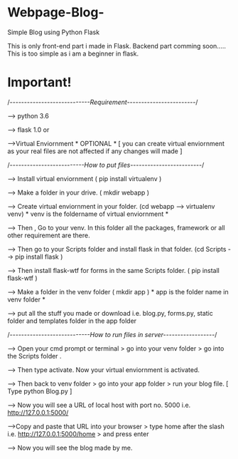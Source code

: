 # Webpage-Blog-
Simple Blog using Python Flask

This is only front-end part i made in Flask. Backend part comming soon.....
This is too simple as i am a beginner in flask.

# Important!
/*----------------------------Requirement------------------------*/

--> python 3.6 

--> flask 1.0 or 

-->Virtual Enviornment  * OPTIONAL *  [ you can create virtual enviornment as your real files are not affected if any changes will made ]


/*--------------------------How to put files-------------------------*/


--> Install virtual enviornment ( pip install virtualenv )

--> Make a folder in your drive. ( mkdir webapp )

--> Create virtual enviornment in your folder. (cd webapp --> virtualenv venv)  * venv is the foldername of virtual enviornment *

--> Then , Go to your venv. In this folder all the packages, framework or all other requirement are there.

--> Then go to your Scripts folder and install flask in that folder. (cd Scripts --> pip install flask )

--> Then install flask-wtf for forms in the same Scripts folder. ( pip install flask-wtf )

--> Make a folder in the venv folder ( mkdir app )  * app is the folder name in venv folder *

--> put all the stuff you made or download i.e. blog.py, forms.py, static folder and templates folder in the app folder



/*----------------------------How to run files in server------------------*/


--> Open your cmd prompt or terminal > go into your venv folder > go into the Scripts folder .

--> Then type activate. Now your virtual enviornment is activated. 

--> Then back to venv folder > go into your app folder > run your blog file. [ Type python Blog.py ]

--> Now you will see a URL of local host with port no. 5000 i.e. http://127.0.0.1:5000/ 

-->Copy and paste that URL into your browser > type home after the slash i.e.  http://127.0.0.1:5000/home > and press enter

--> Now you will see the blog made by me.







